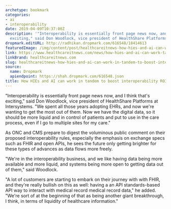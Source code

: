 ```yaml
---
archetype: bookmark
categories:
- ai
- interoperability
date: 2019-04-09T10:37:00Z
description: '"Interoperability is essentially front page news now, and I think that''s
  exciting," said Don Woodlock, vice president of HealthShare Platforms at Intersystems.'
dropmark.editURL: http://radhikan.dropmark.com/616548/18414613
featuredImage: /img/content/post/healthcareitnews-how-hies-and-ai-can-work-in-tandem-to-boost-interoperability-roi.jpg
link: https://www.healthcareitnews.com/news/how-hies-and-ai-can-work-tandem-boost-interoperability-roi
linkBrand: healthcareitnews.com
slug: healthcareitnews-how-hies-and-ai-can-work-in-tandem-to-boost-interoperability-roi
source:
  name: Dropmark
  apiendpoint: https://shah.dropmark.com/616548.json
title: How HIEs and AI can work in tandem to boost interoperability ROI
---
```

"Interoperability is essentially front page news now, and I think that's exciting," said Don Woodlock, vice president of HealthShare Platforms at Intersystems. "We spent all those years adopting EHRs, and now we're wanting to get the most out of them. Now we have the digital data, so it should be more liquid and in control of patients and put to use in the care process, even if I go to multiple sites for my care."

As ONC and CMS prepare to digest the voluminous public comment on their proposed interoperability rules, especially the emphasis on exchange specs such as FHIR and open APIs, he sees the future only getting brighter for these types of advances as data flows more freely.

"We're in the interoperability business, and we like having data being more available and more liquid, and systems being more open to getting data out of them," said Woodlock.

"A lot of customers are starting to embark on their journey with with FHIR, and they're really bullish on this as well: having a an API standards-based API way to interact with medical record medical record data," he added. "We're sort of at the beginning of that as being another giant breakthrough, I think, in terms of liquidity of healthcare information."

